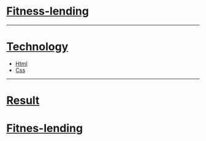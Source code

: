 <h1><a href="https://drotsyk.github.io/fitness/index.html">Fitness-lending</h1><hr>
<h1>Technology</h1>
<ul>
  <li>Html</li>
  <li>Css</li>
</ul>
<hr>
<h1>Result</h1>
<h1><a href="https://drotsyk.github.io/fitnes/index.html">Fitnes-lending</h1>
